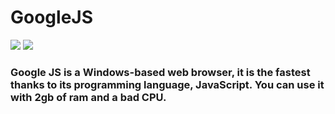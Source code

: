 # GoogleJS

<img src="https://img.shields.io/badge/Statues-API-orange?style=for-the-badge"> <img src="https://img.shields.io/badge/Powered%20by-Solar%20AI-brightgreen?style=for-the-badge">

### Google JS is a Windows-based web browser, it is the fastest thanks to its programming language, JavaScript. You can use it with 2gb of ram and a bad CPU.
